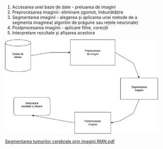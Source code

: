 1. Accesarea unei baze de date - preluarea de imagini
2. Preprocesarea imaginii-  eliminare zgomot, îmbunătățire
3. Segmentarea imaginii - alegerea și aplicarea unei metode de a segmenta imaginea( algoritm de prăguire sau rețele neuronale)
4. Postprocesarea imaginii -  aplicare filtre, corecții
5. Interpretare rezultate și afișarea acestora
   
![img](Segmentarea_tumorilor_cerebrale.png)

[Segmentarea tumorilor cerebrale prin imagini RMN.pdf](https://github.com/user-attachments/files/17653340/Segmentarea.tumorilor.cerebrale.prin.imagini.RMN.pdf)
